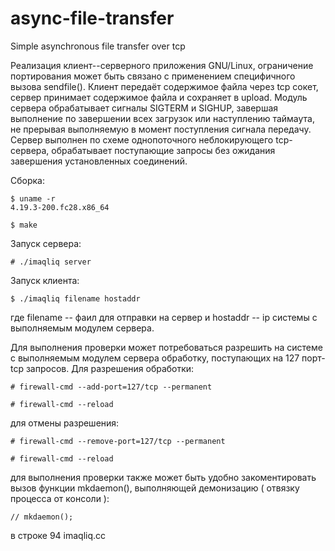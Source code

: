 # async-file-transfer
Simple asynchronous file transfer over tcp

Реализация клиент--серверного приложения GNU/Linux, ограничение портирования может быть связано с применением специфичного вызова sendfile(). Клиент передаёт содержимое файла через tcp сокет, сервер принимает содержимое файла и сохраняет в upload. Модуль сервера обрабатывает сигналы SIGTERM и SIGHUP, завершая выполнение по завершении всех загрузок или наступлению таймаута, не прерывая выполняемую в момент поступления сигнала передачу. Сервер выполнен по схеме однопоточного неблокирующего tcp-сервера, обрабатывает поступающие запросы без ожидания завершения установленных соединений.

Сборка:

    $ uname -r
    4.19.3-200.fc28.x86_64
    
    $ make
    
Запуск сервера:

    # ./imaqliq server
    
Запуск клиента:

    $ ./imaqliq filename hostaddr
    
где filename -- фаил для отправки на сервер и hostaddr -- ip системы с выполняемым модулем сервера.

Для выполнения проверки может потребоваться разрешить на системе с выполняемым модулем сервера обработку, поступающих на 127 порт-tcp запросов. Для разрешения обработки: 

    # firewall-cmd --add-port=127/tcp --permanent
    
    # firewall-cmd --reload 
    
для отмены разрешения:

    # firewall-cmd --remove-port=127/tcp --permanent
    
    # firewall-cmd --reload 

для выполнения проверки также может быть удобно закоментировать вызов функции mkdaemon(), выполняющей демонизацию ( отвязку процесса от консоли ):

    // mkdaemon();
    
в строке 94 imaqliq.cc
